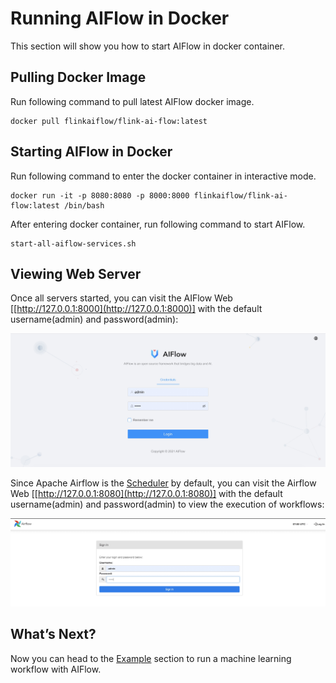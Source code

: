 # Running AIFlow in Docker

This section will show you how to start AIFlow in docker container.

## Pulling Docker Image
Run following command to pull latest AIFlow docker image.
```shell script
docker pull flinkaiflow/flink-ai-flow:latest
```

## Starting AIFlow in Docker
Run following command to enter the docker container in interactive mode.
```shell script
docker run -it -p 8080:8080 -p 8000:8000 flinkaiflow/flink-ai-flow:latest /bin/bash
```

After entering docker container, run following command to start AIFlow.
```shell script
start-all-aiflow-services.sh
```

## Viewing Web Server

Once all servers started, you can visit the AIFlow Web [[http://127.0.0.1:8000](http://127.0.0.1:8000)] with the default username(admin) and password(admin):

![aiflow login ui](../../images/ai_flow_webui.jpg)

Since Apache Airflow is the [Scheduler](../../architecture/overview.md) by default, you can visit the Airflow Web [[http://127.0.0.1:8080](http://127.0.0.1:8080)] 
with the default username(admin) and password(admin) to view the execution of workflows:

![airflow login ui](../../images/airflow_login_ui.png)

## What’s Next?
Now you can head to the [Example](./run_example.md) section to run a machine learning workflow with AIFlow.
